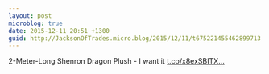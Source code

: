 ```yaml
---
layout: post
microblog: true
date: 2015-12-11 20:51 +1300
guid: http://JacksonOfTrades.micro.blog/2015/12/11/t675221455462899713.html
---
```

2-Meter-Long Shenron Dragon Plush - I want it [t.co/x8exSBITX...](https://t.co/x8exSBITXu)
